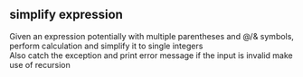 ## simplify expression

Given an expression potentially with multiple parentheses and @/& symbols, perform calculation and simplify it to single integers  
Also catch the exception and print error message if the input is invalid
make use of recursion
